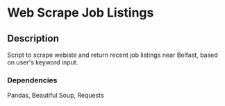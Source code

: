 # Web Scrape Job Listings

## Description

Script to scrape webiste and return recent job listings near Belfast, based on user's keyword input.

### Dependencies

Pandas,
Beautiful Soup,
Requests

